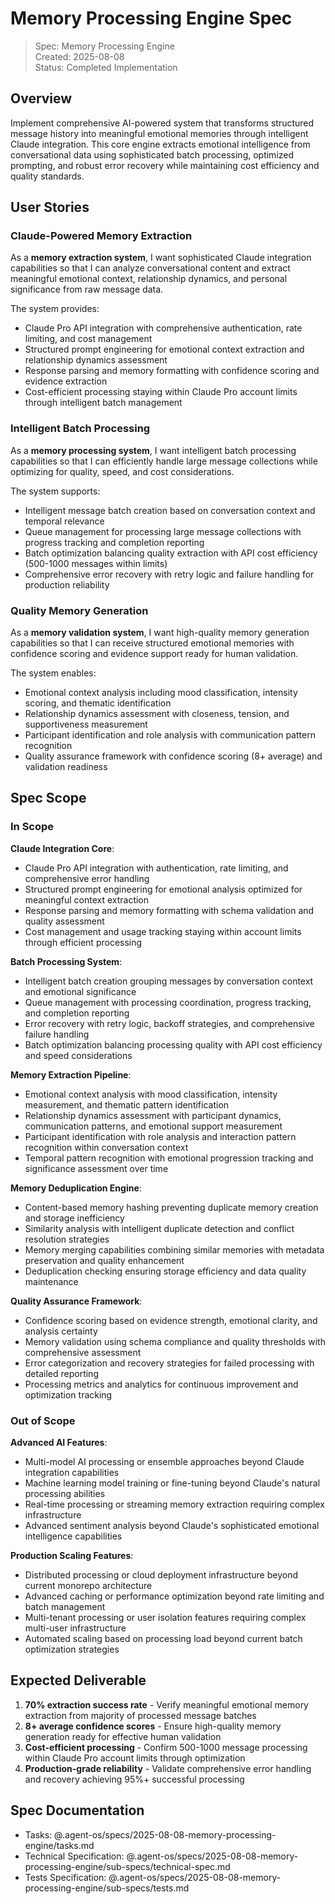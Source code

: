 # Memory Processing Engine Spec

> Spec: Memory Processing Engine  
> Created: 2025-08-08  
> Status: Completed Implementation

## Overview

Implement comprehensive AI-powered system that transforms structured message history into meaningful emotional memories through intelligent Claude integration. This core engine extracts emotional intelligence from conversational data using sophisticated batch processing, optimized prompting, and robust error recovery while maintaining cost efficiency and quality standards.

## User Stories

### Claude-Powered Memory Extraction

As a **memory extraction system**, I want sophisticated Claude integration capabilities so that I can analyze conversational content and extract meaningful emotional context, relationship dynamics, and personal significance from raw message data.

The system provides:

- Claude Pro API integration with comprehensive authentication, rate limiting, and cost management
- Structured prompt engineering for emotional context extraction and relationship dynamics assessment
- Response parsing and memory formatting with confidence scoring and evidence extraction
- Cost-efficient processing staying within Claude Pro account limits through intelligent batch management

### Intelligent Batch Processing

As a **memory processing system**, I want intelligent batch processing capabilities so that I can efficiently handle large message collections while optimizing for quality, speed, and cost considerations.

The system supports:

- Intelligent message batch creation based on conversation context and temporal relevance
- Queue management for processing large message collections with progress tracking and completion reporting
- Batch optimization balancing quality extraction with API cost efficiency (500-1000 messages within limits)
- Comprehensive error recovery with retry logic and failure handling for production reliability

### Quality Memory Generation

As a **memory validation system**, I want high-quality memory generation capabilities so that I can receive structured emotional memories with confidence scoring and evidence support ready for human validation.

The system enables:

- Emotional context analysis including mood classification, intensity scoring, and thematic identification
- Relationship dynamics assessment with closeness, tension, and supportiveness measurement
- Participant identification and role analysis with communication pattern recognition
- Quality assurance framework with confidence scoring (8+ average) and validation readiness

## Spec Scope

### In Scope

**Claude Integration Core**:

- Claude Pro API integration with authentication, rate limiting, and comprehensive error handling
- Structured prompt engineering for emotional analysis optimized for meaningful context extraction
- Response parsing and memory formatting with schema validation and quality assessment
- Cost management and usage tracking staying within account limits through efficient processing

**Batch Processing System**:

- Intelligent batch creation grouping messages by conversation context and emotional significance
- Queue management with processing coordination, progress tracking, and completion reporting
- Error recovery with retry logic, backoff strategies, and comprehensive failure handling
- Batch optimization balancing processing quality with API cost efficiency and speed considerations

**Memory Extraction Pipeline**:

- Emotional context analysis with mood classification, intensity measurement, and thematic pattern identification
- Relationship dynamics assessment with participant dynamics, communication patterns, and emotional support measurement
- Participant identification with role analysis and interaction pattern recognition within conversation context
- Temporal pattern recognition with emotional progression tracking and significance assessment over time

**Memory Deduplication Engine**:

- Content-based memory hashing preventing duplicate memory creation and storage inefficiency
- Similarity analysis with intelligent duplicate detection and conflict resolution strategies
- Memory merging capabilities combining similar memories with metadata preservation and quality enhancement
- Deduplication checking ensuring storage efficiency and data quality maintenance

**Quality Assurance Framework**:

- Confidence scoring based on evidence strength, emotional clarity, and analysis certainty
- Memory validation using schema compliance and quality thresholds with comprehensive assessment
- Error categorization and recovery strategies for failed processing with detailed reporting
- Processing metrics and analytics for continuous improvement and optimization tracking

### Out of Scope

**Advanced AI Features**:

- Multi-model AI processing or ensemble approaches beyond Claude integration capabilities
- Machine learning model training or fine-tuning beyond Claude's natural processing abilities
- Real-time processing or streaming memory extraction requiring complex infrastructure
- Advanced sentiment analysis beyond Claude's sophisticated emotional intelligence capabilities

**Production Scaling Features**:

- Distributed processing or cloud deployment infrastructure beyond current monorepo architecture
- Advanced caching or performance optimization beyond rate limiting and batch management
- Multi-tenant processing or user isolation features requiring complex multi-user infrastructure
- Automated scaling based on processing load beyond current batch optimization strategies

## Expected Deliverable

1. **70% extraction success rate** - Verify meaningful emotional memory extraction from majority of processed message batches
2. **8+ average confidence scores** - Ensure high-quality memory generation ready for effective human validation
3. **Cost-efficient processing** - Confirm 500-1000 message processing within Claude Pro account limits through optimization
4. **Production-grade reliability** - Validate comprehensive error handling and recovery achieving 95%+ successful processing

## Spec Documentation

- Tasks: @.agent-os/specs/2025-08-08-memory-processing-engine/tasks.md
- Technical Specification: @.agent-os/specs/2025-08-08-memory-processing-engine/sub-specs/technical-spec.md
- Tests Specification: @.agent-os/specs/2025-08-08-memory-processing-engine/sub-specs/tests.md
